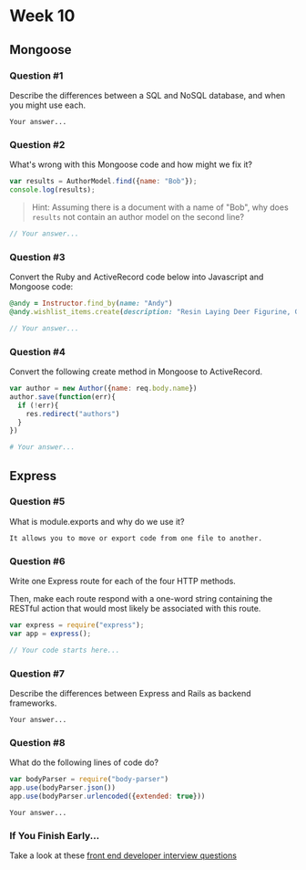 # Week 10

## Mongoose

### Question #1

Describe the differences between a SQL and NoSQL database, and when you might use each.

```text
Your answer...
```

### Question #2

What's wrong with this Mongoose code and how might we fix it?

```js
var results = AuthorModel.find({name: "Bob"});
console.log(results);
```

> Hint: Assuming there is a document with a name of "Bob", why does `results` not contain an author model on the second line?

```js
// Your answer...
```

### Question #3

Convert the Ruby and ActiveRecord code below into Javascript and Mongoose code:

```rb
@andy = Instructor.find_by(name: "Andy")
@andy.wishlist_items.create(description: "Resin Laying Deer Figurine, Gold")
```

```js
// Your answer...
```

### Question #4

Convert the following create method in Mongoose to ActiveRecord.

```js
var author = new Author({name: req.body.name})
author.save(function(err){
  if (!err){
    res.redirect("authors")
  }
})
```

```rb
# Your answer...
```

## Express

### Question #5

What is module.exports and why do we use it?

```text
It allows you to move or export code from one file to another.
```

### Question #6

Write one Express route for each of the four HTTP methods.

Then, make each route respond with a one-word string containing the RESTful action that would most likely be associated with this route.

```js
var express = require("express");
var app = express();

// Your code starts here...

```

### Question #7

Describe the differences between Express and Rails as backend frameworks.

```text
Your answer...
```

### Question #8

What do the following lines of code do?

```js
var bodyParser = require("body-parser")
app.use(bodyParser.json())
app.use(bodyParser.urlencoded({extended: true}))
```

```text
Your answer...
```

### If You Finish Early...

Take a look at these [front end developer interview questions](https://github.com/h5bp/Front-end-Developer-Interview-Questions/blob/master/README.md)
